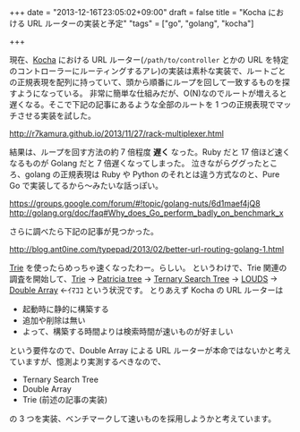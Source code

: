 +++
date = "2013-12-16T23:05:02+09:00"
draft = false
title = "Kocha における URL ルーターの実装と予定"
"tags" = ["go", "golang", "kocha"]

+++

現在、[Kocha](https://github.com/naoina/kocha) における URL ルーター(`/path/to/controller` とかの URL を特定のコントローラーにルーティングするアレ)の実装は素朴な実装で、ルートごとの正規表現を配列に持っていて、頭から順番にループを回して一致するものを探すようになっている。
非常に簡単な仕組みだが、O(N)なのでルートが増えると遅くなる。そこで下記の記事にあるような全部のルートを 1 つの正規表現でマッチさせる実装を試した。

http://r7kamura.github.io/2013/11/27/rack-multiplexer.html

結果は、ループを回す方法の約 7 倍程度 **遅く** なった。Ruby だと 17 倍ほど速くなるものが Golang だと 7 倍遅くなってしまった。
泣きながらググったところ、golang の正規表現は Ruby や Python のそれとは違う方式なのと、Pure Go で実装してるから〜みたいな話っぽい。

https://groups.google.com/forum/#!topic/golang-nuts/6d1maef4jQ8
http://golang.org/doc/faq#Why_does_Go_perform_badly_on_benchmark_x

さらに調べたら下記の記事が見つかった。

http://blog.ant0ine.com/typepad/2013/02/better-url-routing-golang-1.html

[Trie](http://ja.wikipedia.org/wiki/%E3%83%88%E3%83%A9%E3%82%A4%E6%9C%A8) を使ったらめっちゃ速くなったわー。らしい。
というわけで、Trie 関連の調査を開始して、[Trie](http://ja.wikipedia.org/wiki/%E3%83%88%E3%83%A9%E3%82%A4%E6%9C%A8) → [Patricia tree](http://ja.wikipedia.org/wiki/%E5%9F%BA%E6%95%B0%E6%9C%A8) → [Ternary Search Tree](http://ja.wikipedia.org/wiki/%E4%B8%89%E5%88%86%E6%8E%A2%E7%B4%A2%E6%9C%A8) → [LOUDS](http://d.hatena.ne.jp/takeda25/20120303/1330760254) → [Double Array](http://nanika.osonae.com/DArray/dary.html) ←ｲﾏｺｺ
という状況です。
とりあえず Kocha の URL ルーターは

* 起動時に静的に構築する
* 追加や削除は無い
* よって、構築する時間よりは検索時間が速いものが好ましい

という要件なので、Double Array による URL ルーターが本命ではないかと考えていますが、憶測より実測するべきなので、

* Ternary Search Tree
* Double Array
* Trie (前述の記事の実装)

の 3 つを実装、ベンチマークして速いものを採用しようかと考えています。

